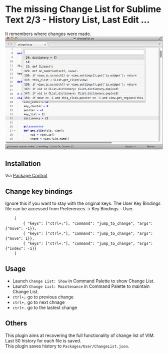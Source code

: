 The missing Change List for Sublime Text 2/3 - History List, Last Edit ...
====================
It remembers where changes were made.
<img src="https://github.com/randy3k/ChangeList/raw/master/changelist.png">

Installation
------------
Via [Package Control](http://wbond.net/sublime_packages/package_control)

Change key bindings
------------
Ignore this if you want to stay with the original keys. The User Key Bindings file can be accessed from Preferences -> Key Bindings - User.

        [
            { "keys": ["ctrl+;"], "command": "jump_to_change", "args": {"move": -1}},
            { "keys": ["ctrl+,"], "command": "jump_to_change", "args": {"move": 1}},
            { "keys": ["ctrl+."], "command": "jump_to_change", "args": {"index": -1}}
        ]

Usage
------------

* Launch ``Change List: Show`` in Command Palette to show Change List.
* Launch ``Change List: Maintenance`` in Command Palette to maintain Change List.
* ``ctrl+;``  go to previous change
* ``ctrl+,``  go to next chnage
* ``ctrl+.``  go to the lastest change

Others
-----------
This plugin aims at recovering the full functionality of change list of VIM.<BR>
Last 50 history for each file is saved.<BR>
This plugin saves history to ``Packages/User/ChangeList.json``.<BR>

